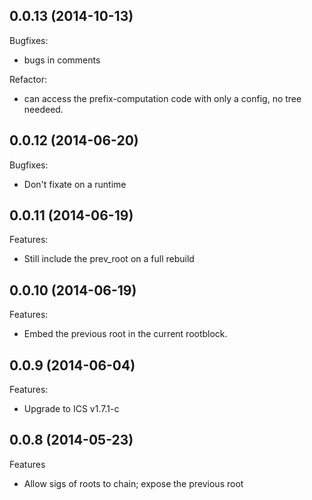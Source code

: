 ## 0.0.13 (2014-10-13)

Bugfixes:

  - bugs in comments

Refactor:
  
  - can access the prefix-computation code with only a config, no tree
    needeed.

## 0.0.12 (2014-06-20)

Bugfixes:

  - Don't fixate on a runtime

## 0.0.11 (2014-06-19)

Features:

  - Still include the prev_root on a full rebuild

## 0.0.10 (2014-06-19)

Features:

  - Embed the previous root in the current rootblock.

## 0.0.9 (2014-06-04)

Features:

  - Upgrade to ICS v1.7.1-c


## 0.0.8 (2014-05-23)

Features

   - Allow sigs of roots to chain; expose the previous root
